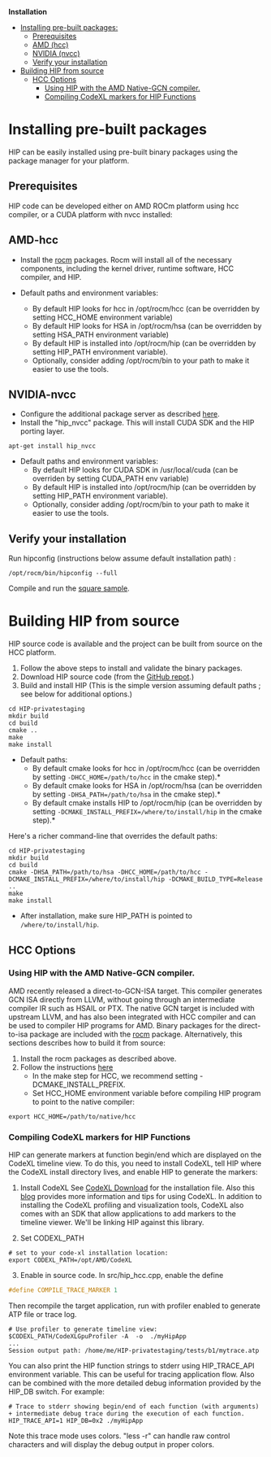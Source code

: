<!-- START doctoc generated TOC please keep comment here to allow auto update -->
<!-- DON'T EDIT THIS SECTION, INSTEAD RE-RUN doctoc TO UPDATE -->
**Installation** 

- [Installing pre-built packages:](#installing-pre-built-packages)
  - [Prerequisites](#prerequisites)
  - [AMD (hcc)](#amd-hcc)
  - [NVIDIA (nvcc)](#nvidia-nvcc)
  - [Verify your installation](#verify-your-installation)
- [Building HIP from source](#building-hip-from-source)
  - [HCC Options](#hcc-options)
    - [Using HIP with the AMD Native-GCN compiler.](#using-hip-with-the-amd-native-gcn-compiler)
    - [Compiling CodeXL markers for HIP Functions](#compiling-codexl-markers-for-hip-functions)

<!-- END doctoc generated TOC please keep comment here to allow auto update -->

# Installing pre-built packages

HIP can be easily installed using pre-built binary packages using the package manager for your platform.

## Prerequisites
HIP code can be developed either on AMD ROCm platform using hcc compiler, or a CUDA platform with nvcc installed:

## AMD-hcc

* Install the [rocm](http://gpuopen.com/getting-started-with-boltzmann-components-platforms-installation/) packages.  Rocm will install all of the necessary components, including the kernel driver, runtime software, HCC compiler, and HIP.

* Default paths and environment variables:

   * By default HIP looks for hcc in /opt/rocm/hcc (can be overridden by setting HCC_HOME environment variable)
   * By default HIP looks for HSA in /opt/rocm/hsa (can be overridden by setting HSA_PATH environment variable) 
   * By default HIP is installed into /opt/rocm/hip (can be overridden by setting HIP_PATH environment variable).
   * Optionally, consider adding /opt/rocm/bin to your path to make it easier to use the tools.


## NVIDIA-nvcc
* Configure the additional package server as described [here](http://gpuopen.com/getting-started-with-boltzmann-components-platforms-installation/).  
* Install the "hip_nvcc" package.  This will install CUDA SDK and the HIP porting layer.
```
apt-get install hip_nvcc
```

* Default paths and environment variables:
   * By default HIP looks for CUDA SDK in /usr/local/cuda (can be overriden by setting CUDA_PATH env variable)
   * By default HIP is installed into /opt/rocm/hip (can be overridden by setting HIP_PATH environment variable).
   * Optionally, consider adding /opt/rocm/bin to your path to make it easier to use the tools.


## Verify your installation
Run hipconfig (instructions below assume default installation path) :
```shell
/opt/rocm/bin/hipconfig --full
```

Compile and run the [square sample](https://github.com/GPUOpen-ProfessionalCompute-Tools/HIP/tree/master/samples/0_Intro/square). 


# Building HIP from source
HIP source code is available and the project can be built from source on the HCC platform. 

1. Follow the above steps to install and validate the binary packages.
2. Download HIP source code (from the [GitHub repot](https://github.com/GPUOpen-ProfessionalCompute-Tools/HIP).)
3. Build and install HIP (This is the simple version assuming default paths ; see below for additional options.)
```
cd HIP-privatestaging
mkdir build
cd build
cmake .. 
make
make install
```

* Default paths:
  * By default cmake looks for hcc in /opt/rocm/hcc (can be overridden by setting ```-DHCC_HOME=/path/to/hcc``` in the cmake step).*
  * By default cmake looks for HSA in /opt/rocm/hsa (can be overridden by setting ```-DHSA_PATH=/path/to/hsa``` in the cmake step).*
  * By default cmake installs HIP to /opt/rocm/hip (can be overridden by setting ```-DCMAKE_INSTALL_PREFIX=/where/to/install/hip``` in the cmake step).*

Here's a richer command-line that overrides the default paths:

```shell
cd HIP-privatestaging
mkdir build
cd build
cmake -DHSA_PATH=/path/to/hsa -DHCC_HOME=/path/to/hcc -DCMAKE_INSTALL_PREFIX=/where/to/install/hip -DCMAKE_BUILD_TYPE=Release ..
make
make install
```

* After installation, make sure HIP_PATH is pointed to `/where/to/install/hip`. 

## HCC Options

### Using HIP with the AMD Native-GCN compiler.
AMD recently released a direct-to-GCN-ISA target.  This compiler generates GCN ISA directly from LLVM, without going through an intermediate compiler 
IR such as HSAIL or PTX.
The native GCN target is included with upstream LLVM, and has also been integrated with HCC compiler and can be used to compiler HIP programs for AMD.
Binary packages for the direct-to-isa package are included with the [rocm](http://gpuopen.com/getting-started-with-boltzmann-components-platforms-installation/) package. 
Alternatively, this sections describes how to build it from source: 

1. Install the rocm packages as described above.
2. Follow the instructions [here](https://github.com/RadeonOpenCompute/HCC-Native-GCN-ISA/wiki)
   * In the make step for HCC, we recommend setting -DCMAKE_INSTALL_PREFIX.  
   * Set HCC_HOME environment variable before compiling HIP program to point to the native compiler:
```shell
export HCC_HOME=/path/to/native/hcc
```


### Compiling CodeXL markers for HIP Functions
HIP can generate markers at function begin/end which are displayed on the CodeXL timeline view.  To do this, you need to install CodeXL, tell HIP
where the CodeXL install directory lives, and enable HIP to generate the markers:

1. Install CodeXL
See [CodeXL Download](http://developer.amd.com/tools-and-sdks/opencl-zone/codexl/?webSyncID=9d9c2cb9-3d73-5e65-268a-c7b06428e5e0&sessionGUID=29beacd0-d654-ddc6-a3e2-b9e6c0b0cc77) for the installation file.
Also this [blog](http://gpuopen.com/getting-up-to-speed-with-the-codexl-gpu-profiler-and-radeon-open-compute/) provides more information and tips for using CodeXL.  In addition to installing the CodeXL profiling 
and visualization tools, CodeXL also comes with an SDK that allow applications to add markers to the timeline viewer.  We'll be linking HIP against this library.

2. Set CODEXL_PATH
```shell
# set to your code-xl installation location:
export CODEXL_PATH=/opt/AMD/CodeXL
```

3. Enable in source code.
In src/hip_hcc.cpp, enable the define 
```c
#define COMPILE_TRACE_MARKER 1
```


Then recompile the target application, run with profiler enabled to generate ATP file or trace log.
```shell
# Use profiler to generate timeline view:
$CODEXL_PATH/CodeXLGpuProfiler -A  -o  ./myHipApp  
...
Session output path: /home/me/HIP-privatestaging/tests/b1/mytrace.atp
```

You can also print the HIP function strings to stderr using HIP_TRACE_API environment variable.  This can be useful for tracing application flow.  Also can be combined with the more detailed debug information provided
by the HIP_DB switch.  For example:
```shell
# Trace to stderr showing begin/end of each function (with arguments) + intermediate debug trace during the execution of each function.
HIP_TRACE_API=1 HIP_DB=0x2 ./myHipApp  
```

Note this trace mode uses colors.  "less -r" can handle raw control characters and will display the debug output in proper colors.
